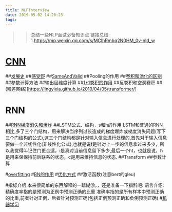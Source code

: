 ```yaml
---
title: NLPInterview
date: 2019-05-02 14:20:23
tags:
---
```

>>总结一些NLP面试必备知识点
链接总结:
1.https://mp.weixin.qq.com/s/MCIhRmbq2N0HM_0v-nld_w

# [CNN](https://lingyixia.github.io/2019/01/23/CNN/)
##[发展史](https://lingyixia.github.io/2019/05/01/CNNdevelopment/)
##[感受野](https://lingyixia.github.io/2019/05/13/DilatedConvolution/)
##[SameAndValid](https://lingyixia.github.io/2019/03/13/CnnSizeCalc/)
##Pooling的作用
##[卷积和池化的区别](https://mp.weixin.qq.com/s/MCIhRmbq2N0HM_0v-nld_w)
##参数计算方法
##输出层维度计算
##[1*1卷积的作用](https://mp.weixin.qq.com/s/MCIhRmbq2N0HM_0v-nld_w)
##反卷积和空洞卷积
##(残差网络)[https://lingyixia.github.io/2019/04/05/transformer/]

# RNN
##[RNN梯度消失和爆炸](https://www.zhihu.com/question/34878706)
##LSTM公式、结构，s和h的作用
LSTM和普通的RNN相比,多了三个门结构，用来解决当序列过长造成的梯度爆炸或梯度消失问题(写下三个门结构的公式),这三个门结构都是针对输入信息进行处理的,首先对于输入信息要做一个非线性化(非线性化公式),也就是说f是针对上一步的信息拿过来多少，所以我觉得叫记住门更合适，i是真对当前信息留下多少,最后一个ht，也就是说，h是用来保保持前后联系的状态，c是用来维持信息的状态.
##Transform
##参数计算

#[overfitting](https://lingyixia.github.io/2019/03/10/neuralNetWorkTips/)
#[BN的作用](https://lingyixia.github.io/2019/03/10/neuralNetWorkTips/)
#[优化方式](https://lingyixia.github.io/2019/03/10/neuralNetWorkTips/)
##激活函数(注意bert的gleu)

#指标介绍
本来很简单的东西解释的一踏糊涂，，还是准备一下措辞吧:
语言介绍:精确度率指的是预测为正例中预测正确的比重 准确率指的是所有样本中预测正确的比重,前者针对正例，后者针对预测正确(包括正例预测正确和负例预测正确)
#[机器学习](https://www.zhihu.com/question/59683332/answer/281642849)
